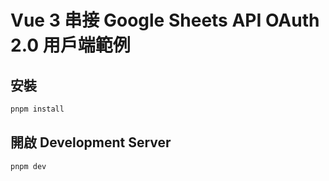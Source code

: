 # Vue 3 串接 Google Sheets API OAuth 2.0 用戶端範例

## 安裝

```zsh
pnpm install
```

## 開啟 Development Server

```zsh
pnpm dev
```